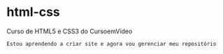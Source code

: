 # html-css
 Curso de HTML5 e CSS3 do CursoemVideo

    Estou aprendendo a criar site e agora vou gerenciar meu repositório